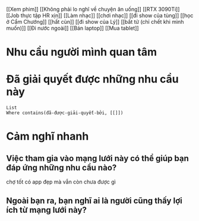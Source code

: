 [[Xem phim]]
[[Không phải lo nghĩ về chuyện ăn uống]]
[[RTX 3090Ti]]
[[Job thực tập HR xịn]]
[[Làm nhạc]]
[[chơi nhạc]]
[[đi show của tùng]]
[[học ở Cẩm Chướng]]
[[hất cùn]]
[[đi show của Lý]]
[[bất tử (chỉ chết khi mình muốn)]]
[[Đi nước ngoài]]
[[Bán laptop]]
[[Mua tablet]]
# Nhu cầu người mình quan tâm
# Đã giải quyết được những nhu cầu này
```dataview 
List
Where contains(đã-được-giải-quyết-bởi, [[]])
```
# Cảm nghĩ nhanh
## Việc tham gia vào mạng lưới này có thể giúp bạn đáp ứng những nhu cầu nào? 
chợ tốt có app đẹp mà vẫn còn chưa được gì
## Ngoài bạn ra, bạn nghĩ ai là người cũng thấy lợi ích từ mạng lưới này? 